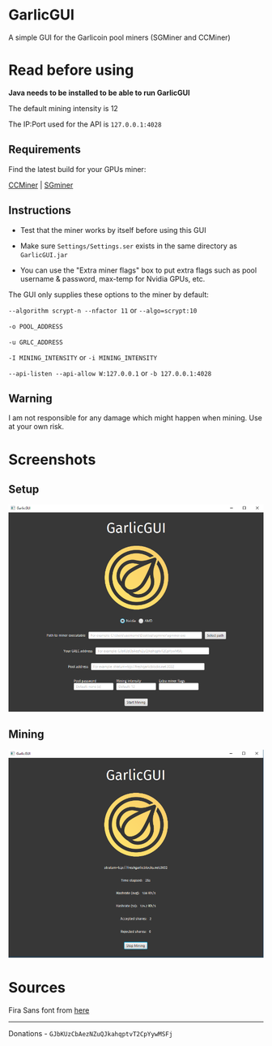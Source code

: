 # GarlicGUI

A simple GUI for the Garlicoin pool miners (SGMiner and CCMiner)

# Read before using

**Java needs to be installed to be able to run GarlicGUI**

The default mining intensity is 12

The IP:Port used for the API is `127.0.0.1:4028`

## Requirements

Find the latest build for your GPUs miner:

[CCMiner](https://github.com/tpruvot/ccminer/releases) | [SGminer](https://github.com/nicehash/sgminer-gm/releases)

## Instructions

 - Test that the miner works by itself before using this GUI

 - Make sure `Settings/Settings.ser` exists in the same directory as `GarlicGUI.jar`

 - You can use the "Extra miner flags" box to put extra flags such as pool username & password, max-temp for Nvidia GPUs, etc.

The GUI only supplies these options to the miner by default:

`--algorithm scrypt-n --nfactor 11` or `--algo=scrypt:10`

`-o POOL_ADDRESS`

`-u GRLC_ADDRESS`

`-I MINING_INTENSITY` or `-i MINING_INTENSITY`

`--api-listen --api-allow W:127.0.0.1` or `-b 127.0.0.1:4028`

## Warning

I am not responsible for any damage which might happen when mining. Use at your own risk.

# Screenshots

## Setup

![screenshot](screenshot.png)

## Mining

![screenshot2](screenshot2.png)

# Sources

Fira Sans font from [here](https://www.fontsquirrel.com/fonts/fira-sans)

---

Donations - `GJbKUzCbAezNZuQJkahqptvT2CpYywMSFj`
